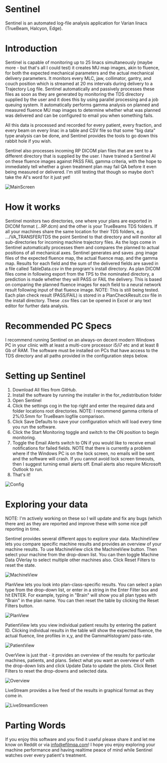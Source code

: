 # Sentinel

Sentinel is an automated log-file analysis application for Varian linacs (TrueBeam, Halcyon, Edge). 

# Introduction

Sentinel is capable of monitoring up to 25 linacs simultaneously (maybe more - but that's all I could test) it creates MU map images, akin to fluence, for both the expected mechanical parameters and the actual mechanical delivery parameters. It monitors every MLC, jaw, collimator, gantry, and couch position which is streamed at 20 ms intervals during delivery to a Trajectory Log file. Sentinel automatically and passively processes these files as soon as they are generated by monitoring the TDS directory supplied by the user and it does this by using parallel processing and a job queuing system. It automatically performs gamma analysis on planned and measured fluence MU map images to determine whether what was planned was delivered and can be configured to email you when something fails.

All this data is processed and recorded for every patient, every fraction, and every beam on every linac in a table and CSV file so that some "big data" type analysis can be done, and Sentinel provides the tools to go down this rabbit hole if you wish.

Sentinel also processes incoming RP DICOM plan files that are sent to a different directory that is supplied by the user. I have trained a Sentinel AI on these fluence images against PASS FAIL gamma criteria, with the hope to immediately tell whether a given treatment plan may fail QA before it even being measured or delivered. I'm still testing that though so maybe don't take the AI's word for it just yet!


![MainScreen](https://github.com/IsoAnalytica/Sentinel-Public/assets/101543023/2624aeab-e177-479e-8876-1ded36490ce2)


# How it works

Sentinel monitors two directories, one where your plans are exported in DICOM format (...RP.dcm) and the other is your TrueBeams TDS folders. If all your machines share the same location for their TDS folders, e.g. .../VA_TRANSFER/TDS the point Sentinel to that directory and will monitor all sub-directories for incoming machine trajectory files. As the logs come in Sentinel automatically processes them and compares the planned to actual positions of all mechanical axes. Sentinel generates and saves .png image files of the expected fluence map, the actual fluence map, and the gamma map. Results for each field and the sum of the delivered fields are saved in a file called TableData.csv in the program's install directory. As plan DICOM files come in following export from the TPS to the nominated directory, a prediction is made whether they will PASS or FAIL the delivery. This is based on comparing the planned fluence images for each field to a neural network result following input of that fluence image. NOTE: This is still being tested. Each plan check result (PASS/FAIL) is stored in a PlanCheckResult.csv file in the install directory. These .csv files can be opened in Excel or any text editor for further data analysis. 

# Recommended PC Specs

I recommend running Sentinel on an always-on decent modern Windows PC in your clinic with at least a multi-core processor i5/i7 etc and at least 8 Gb of RAM. The software must be installed on PCs that have access to the TDS directory and all paths provided in the configuration steps below. 

# Setting up Sentinel

1. Download All files from GitHub.
2. Install the software by running the installer in the for_redistribution folder
3. Open Sentinel
4. Click the settings cog in the top right and enter the required data and folder locations root directories. NOTE: I recommend gamma criteria of 2%/0.5mm for TrueBeam logfile comparison.
5. Click Save Defaults to save your configuration which will load every time you run the software.
6. Click the Start Monitoring toggle and switch to the ON position to begin monitoring.
7. Toggle the Email Alerts switch to ON if you would like to receive email notifications for failed fields. NOTE that there is currently a problem where if the Windows PC is on the lock screen, no emails will be sent and the software will crash. If you cannot avoid lock screen timeouts, then I suggest turning email alerts off. Email alerts also require Microsoft Outlook to run.
8. That's it!

![Config](https://github.com/IsoAnalytica/Sentinel-Public/assets/101543023/90356f3b-5cf5-4e0f-82d7-4925d1a16b4c)

# Exploring your data

NOTE: I'm actively working on these so I will update and fix any bugs (which there are) as they are reported and improve these with some nice pdf reporting in time.

Sentinel provides several different apps to explore your data. MachineView lets you compare specific machine results and provides an overview of your machine results. To use MachineView click the MachineView button. Then select your machine from the drop-down list. You can then toggle Machine Data OVerlay to select multiple other machines also. Click Reset Filters to reset the state.

![MachineView](https://github.com/IsoAnalytica/Sentinel-Public/assets/101543023/4725920c-30be-422f-87ca-fb055759fe53)

PlanView lets you look into plan-class-specific results. You can select a plan type from the drop-down list, or enter in a string in the Enter Filter box and hit ENTER. For example, typing in "Brain" will show you all plan types with "Brain" in the plan name. You can then reset the table by clicking the Reset Filters button.

![PlanView](https://github.com/IsoAnalytica/Sentinel-Public/assets/101543023/679b89ba-8c76-4d7f-9be4-38a2c6d56580)

PatientView lets you view individual patient results by entering the patient ID. Clicking individual results in the table will show the expected fluence, the actual fluence, line profiles in x,y, and the GammaHistogram/ pass-rate. 

![PatientView](https://github.com/IsoAnalytica/Sentinel-Public/assets/101543023/bf56674e-bdd0-43e2-bd59-e035dfe279f7)

OverView is just that - it provides an overview of the results for particular machines, patients, and plans. Select what you want an overview of with the drop-down lists and click Update Data to update the plots. Click Reset Filters to reset the drop-downs and selected data. 

![Overview](https://github.com/IsoAnalytica/Sentinel-Public/assets/101543023/368bc4ad-dfa1-4009-bb99-45e47b6916f9)

LiveStream provides a live feed of the results in graphical format as they come in. 

![LiveStreamScreen](https://github.com/IsoAnalytica/Sentinel-Public/assets/101543023/8a114942-a1c3-495c-b94a-8fc926929b69)

# Parting Words

If you enjoy this software and you find it useful please share it and let me know on Reddit or via info@efilmqa.com! I hope you enjoy exploring your machine performance and having realtime peace of mind while Sentinel watches over every patient's treatment.
